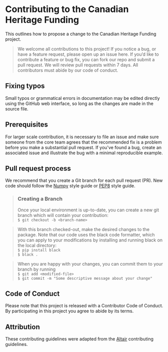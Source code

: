 # Contributing to the Canadian Heritage Funding  
This outlines how to propose a change to the Canadian Heritage Funding project.

>We welcome all contributions to this project! If you notice a bug, or have a feature request, please open up an issue here. If you’d like to contribute a feature or bug fix, you can fork our repo and submit a pull request. We will review pull requests within 7 days. All contributors must abide by our code of conduct.

## Fixing typos  
Small typos or grammatical errors in documentation may be edited directly using the GitHub web interface, so long as the changes are made in the source file.

## Prerequisites  
For larger scale contribution, it is necessary to file an issue and make sure someone from the core team agrees that the recommended fix is a problem before you make a substantial pull request. If you've found a bug, create an associated issue and illustrate the bug with a minimal reproducible example.

## Pull request process  
We recommend that you create a Git branch for each pull request (PR).
New code should follow the [Numpy](https://numpydoc.readthedocs.io/en/latest/format.html) style guide or [PEP8](https://www.python.org/dev/peps/pep-0008/) style guide.

>### Creating a Branch  
>Once your local environment is up-to-date, you can create a new git branch which will contain your contribution:  
>```$ git checkout -b <branch-name>```

>With this branch checked-out, make the desired changes to the package. Note that our code uses the black code formatter, which you can apply to your modifications by installing and running black on the local directory:  
>```$ pip install black```  
>```$ black .```

>When you are happy with your changes, you can commit them to your branch by running  
>```$ git add <modified-file>```  
>```$ git commit -m "Some descriptive message about your change"```

## Code of Conduct  
Please note that this project is released with a Contributor Code of Conduct. By participating in this project you agree to abide by its terms.

## Attribution  
These contributing guidelines were adapted from the [Altair](https://github.com/altair-viz/altair/blob/master/CONTRIBUTING.md) contributing guidelines.
